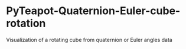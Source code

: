# PyTeapot-Quaternion-Euler-cube-rotation
Visualization of a rotating cube from quaternion or Euler angles data
